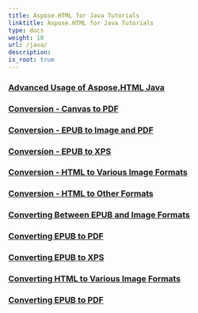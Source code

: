 ```yaml
---
title: Aspose.HTML for Java Tutorials
linktitle: Aspose.HTML for Java Tutorials
type: docs
weight: 10
url: /java/
description:
is_root: true
---
```


### [Advanced Usage of Aspose.HTML Java](./advanced-usage/)

### [Conversion - Canvas to PDF](./conversion-canvas-to-pdf/)

### [Conversion - EPUB to Image and PDF](./conversion-epub-to-image-and-pdf/)

### [Conversion - EPUB to XPS](./conversion-epub-to-xps/)

### [Conversion - HTML to Various Image Formats](./conversion-html-to-various-image-formats/)

### [Conversion - HTML to Other Formats](./conversion-html-to-other-formats/)

### [Converting Between EPUB and Image Formats](./converting-between-epub-and-image-formats/)

### [Converting EPUB to PDF](./converting-epub-to-pdf/)

### [Converting EPUB to XPS](./converting-epub-to-xps/)

### [Converting HTML to Various Image Formats](./converting-html-to-various-image-formats/)

### [Converting EPUB to PDF](./converting-epub-to-pdf/)
